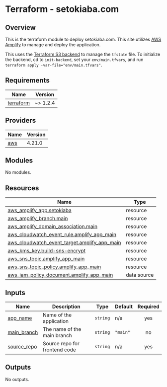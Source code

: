 # Terraform - setokiaba.com

## Overview

This is the terraform module to deploy setokiaba.com. This site utilizes [AWS Amplify](https://aws.amazon.com/amplify/) to manage and deploy the application.

This uses the [Terraform S3 backend](https://www.terraform.io/language/settings/backends/s3) to manage the `tfstate` file.  To initialize the backend, cd to `init-backend`, set your `env/main.tfvars`, and run `terraform apply -var-file="env/main.tfvars"`.

<!-- BEGINNING OF PRE-COMMIT-TERRAFORM DOCS HOOK -->
## Requirements

| Name | Version |
|------|---------|
| <a name="requirement_terraform"></a> [terraform](#requirement\_terraform) | ~> 1.2.4 |

## Providers

| Name | Version |
|------|---------|
| <a name="provider_aws"></a> [aws](#provider\_aws) | 4.21.0 |

## Modules

No modules.

## Resources

| Name | Type |
|------|------|
| [aws_amplify_app.setokiaba](https://registry.terraform.io/providers/hashicorp/aws/latest/docs/resources/amplify_app) | resource |
| [aws_amplify_branch.main](https://registry.terraform.io/providers/hashicorp/aws/latest/docs/resources/amplify_branch) | resource |
| [aws_amplify_domain_association.main](https://registry.terraform.io/providers/hashicorp/aws/latest/docs/resources/amplify_domain_association) | resource |
| [aws_cloudwatch_event_rule.amplify_app_main](https://registry.terraform.io/providers/hashicorp/aws/latest/docs/resources/cloudwatch_event_rule) | resource |
| [aws_cloudwatch_event_target.amplify_app_main](https://registry.terraform.io/providers/hashicorp/aws/latest/docs/resources/cloudwatch_event_target) | resource |
| [aws_kms_key.build-sns-encrypt](https://registry.terraform.io/providers/hashicorp/aws/latest/docs/resources/kms_key) | resource |
| [aws_sns_topic.amplify_app_main](https://registry.terraform.io/providers/hashicorp/aws/latest/docs/resources/sns_topic) | resource |
| [aws_sns_topic_policy.amplify_app_main](https://registry.terraform.io/providers/hashicorp/aws/latest/docs/resources/sns_topic_policy) | resource |
| [aws_iam_policy_document.amplify_app_main](https://registry.terraform.io/providers/hashicorp/aws/latest/docs/data-sources/iam_policy_document) | data source |

## Inputs

| Name | Description | Type | Default | Required |
|------|-------------|------|---------|:--------:|
| <a name="input_app_name"></a> [app\_name](#input\_app\_name) | Name of the application | `string` | n/a | yes |
| <a name="input_main_branch"></a> [main\_branch](#input\_main\_branch) | The name of the main branch | `string` | `"main"` | no |
| <a name="input_source_repo"></a> [source\_repo](#input\_source\_repo) | Source repo for frontend code | `string` | n/a | yes |

## Outputs

No outputs.
<!-- END OF PRE-COMMIT-TERRAFORM DOCS HOOK -->
